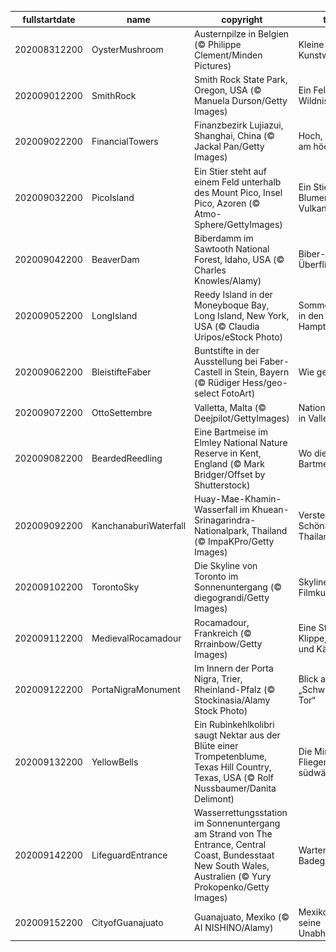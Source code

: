 |fullstartdate|name|copyright|title|image|
|--|--|--|--|--|
202008312200|OysterMushroom|Austernpilze in Belgien (© Philippe Clement/Minden Pictures)|Kleine Kunstwerke|![](/de-DE/2020/09/202008312200OysterMushroom.jpg)|
202009012200|SmithRock|Smith Rock State Park, Oregon, USA (© Manuela Durson/Getty Images)|Ein Fels in der Wildnis|![](/de-DE/2020/09/202009012200SmithRock.jpg)|
202009022200|FinancialTowers|Finanzbezirk Lujiazui, Shanghai, China (© Jackal Pan/Getty Images)|Hoch, höher, am höchsten|![](/de-DE/2020/09/202009022200FinancialTowers.jpg)|
202009032200|PicoIsland|Ein Stier steht auf einem Feld unterhalb des Mount Pico, Insel Pico, Azoren (© Atmo-Sphere/GettyImages)|Ein Stier, einige Blumen und ein Vulkan|![](/de-DE/2020/09/202009032200PicoIsland.jpg)|
202009042200|BeaverDam|Biberdamm im Sawtooth National Forest, Idaho, USA (© Charles Knowles/Alamy)|Biber-Überflieger|![](/de-DE/2020/09/202009042200BeaverDam.jpg)|
202009052200|LongIsland|Reedy Island in der Moneyboque Bay, Long Island, New York, USA (© Claudia Uripos/eStock Photo)|Sommerfrische in den Hamptons|![](/de-DE/2020/09/202009052200LongIsland.jpg)|
202009062200|BleistifteFaber|Buntstifte in der Ausstellung bei Faber-Castell in Stein, Bayern (© Rüdiger Hess/geo-select FotoArt)|Wie gemalt|![](/de-DE/2020/09/202009062200BleistifteFaber.jpg)|
202009072200|OttoSettembre|Valletta, Malta (© Deejpilot/GettyImages)|Nationalfeiertag in Valletta|![](/de-DE/2020/09/202009072200OttoSettembre.jpg)|
202009082200|BeardedReedling|Eine Bartmeise im Elmley National Nature Reserve in Kent, England (© Mark Bridger/Offset by Shutterstock)|Wo die Bartmeise singt|![](/de-DE/2020/09/202009082200BeardedReedling.jpg)|
202009092200|KanchanaburiWaterfall|Huay-Mae-Khamin-Wasserfall im Khuean-Srinagarindra-Nationalpark, Thailand (© ImpaKPro/Getty Images)|Versteckte Schönheit in Thailand|![](/de-DE/2020/09/202009092200KanchanaburiWaterfall.jpg)|
202009102200|TorontoSky|Die Skyline von Toronto im Sonnenuntergang (© diegograndi/Getty Images)|Skyline als Filmkulisse|![](/de-DE/2020/09/202009102200TorontoSky.jpg)|
202009112200|MedievalRocamadour|Rocamadour, Frankreich (© Rrrainbow/Getty Images)|Eine Stadt, eine Klippe, ein Tal – und Käse|![](/de-DE/2020/09/202009112200MedievalRocamadour.jpg)|
202009122200|PortaNigraMonument|Im Innern der Porta Nigra, Trier, Rheinland-Pfalz (© Stockinasia/Alamy Stock Photo)|Blick aus dem „Schwarzen Tor“|![](/de-DE/2020/09/202009122200PortaNigraMonument.jpg)|
202009132200|YellowBells|Ein Rubinkehlkolibri saugt Nektar aus der Blüte einer Trompetenblume, Texas Hill Country, Texas, USA (© Rolf Nussbaumer/Danita Delimont)|Die Mini-Flieger ziehen südwärts|![](/de-DE/2020/09/202009132200YellowBells.jpg)|
202009142200|LifeguardEntrance|Wasserrettungsstation im Sonnenuntergang am Strand von The Entrance, Central Coast, Bundesstaat New South Wales, Australien (© Yury Prokopenko/Getty Images)|Warten auf die Badegäste|![](/de-DE/2020/09/202009142200LifeguardEntrance.jpg)|
202009152200|CityofGuanajuato|Guanajuato, Mexiko (© AI NISHINO/Alamy)|Mexiko feiert seine Unabhängigkeit|![](/de-DE/2020/09/202009152200CityofGuanajuato.jpg)|
